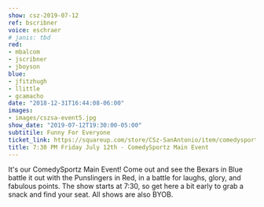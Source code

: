 ```yaml
---
show: csz-2019-07-12
ref: bscribner
voice: eschraer
# janis: tbd
red:
- mbalcom
- jscribner
- jboyson
blue:
- jfitzhugh
- llittle
- gcamacho
date: "2018-12-31T16:44:08-06:00"
images:
- images/cszsa-event5.jpg
show_date: "2019-07-12T19:30:00-05:00"
subtitile: Funny For Everyone
ticket_link: https://squareup.com/store/CSz-SanAntonio/item/comedysportz-friday-july-th-1
title: 7:30 PM Friday July 12th - ComedySportz Main Event
---
```


It's our ComedySportz Main Event! Come out and see the Bexars in Blue battle it out with the Punslingers in Red, in a battle for laughs, glory, and fabulous points. The show starts at 7:30, so get here a bit early to grab a snack and find your seat. All shows are also BYOB.
